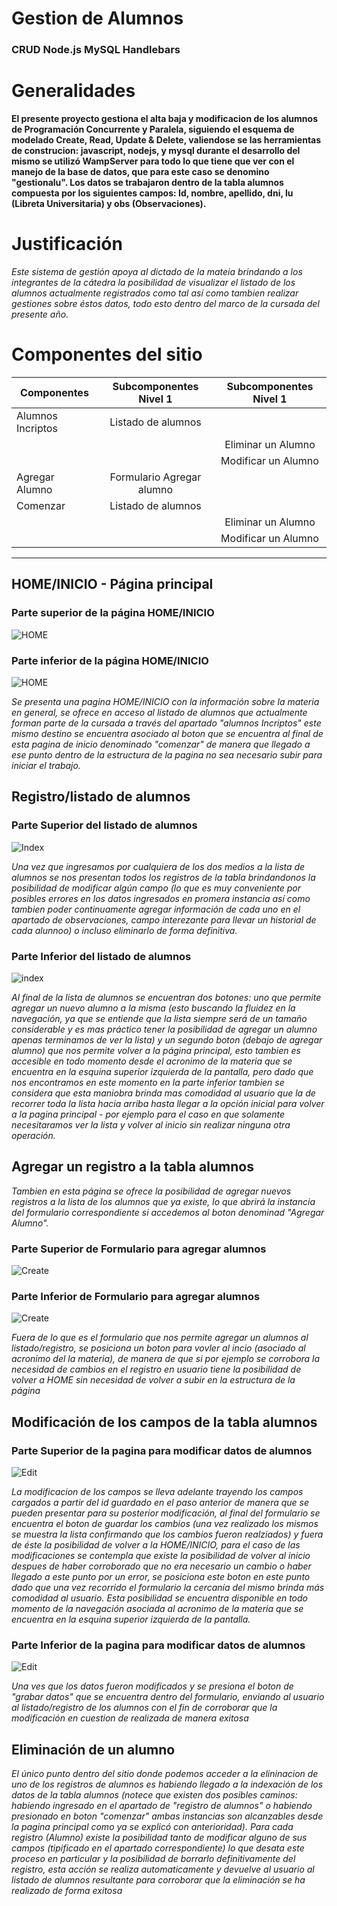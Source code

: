 # Gestion de Alumnos
### CRUD Node.js MySQL Handlebars

# Generalidades

**El presente proyecto gestiona el alta baja y modificacion de los alumnos de Programación Concurrente y Paralela, siguiendo el esquema de modelado Create, Read, Update & Delete, valiendose se las herramientas de construcion: javascript, nodejs, y mysql durante el desarrollo del mismo se utilizó WampServer para todo lo que tiene que ver con el manejo de la base de datos, que para este caso se denomino "gestionalu". Los datos se trabajaron dentro de la tabla alumnos compuesta por los siguientes campos: Id, nombre, apellido, dni, lu (Libreta Universitaria) y obs (Observaciones).** 

# Justificación 

*Este sistema de gestión apoya al dictado de la mateia brindando a los integrantes de la cátedra la posibilidad de visualizar el listado de los alumnos actualmente registrados como tal así como tambien realizar gestiones sobre éstos datos, todo esto dentro del marco de la cursada del presente año.* 




# Componentes del sitio

| Componentes        | Subcomponentes Nivel 1    | Subcomponentes Nivel 1    |
| ------------------ |:-------------------------:|:-------------------------:|  
| Alumnos Incriptos  | Listado de alumnos        |                           |
|                    |                           | Eliminar un Alumno        | 
|                    |                           | Modificar un Alumno       | 
| Agregar Alumno     | Formulario Agregar alumno |                           |
| Comenzar           | Listado de alumnos        |                           |
|                    |                           | Eliminar un Alumno        |  
|                    |                           | Modificar un Alumno       |  
---




## HOME/INICIO - Página principal

### Parte superior de la página HOME/INICIO
![HOME](/md_images/home.png)

### Parte inferior de la página HOME/INICIO
![HOME](/md_images/home2.png)

*Se presenta una pagina HOME/INICIO con la información sobre la materia en general, se ofrece en acceso al listado de alumnos que actualmente forman parte de la cursada a través del apartado "alumnos Incriptos" este mismo destino se encuentra asociado al boton que se encuentra al final de esta pagina de inicio denominado "comenzar" de manera que llegado a ese punto dentro de la estructura de la pagina no sea necesario subir para iniciar el trabajo.* 


## Registro/listado de alumnos 

### Parte Superior del listado de alumnos 
![Index](/md_images/lista1.png)

*Una vez que ingresamos por cualquiera de los dos medios a la lista de alumnos se nos presentan todos los registros de la tabla brindandonos la posibilidad de modificar algún campo (lo que es muy conveniente por posibles errores en los datos ingresados en promera instancia así como tambien poder continuamente agregar información de cada uno en el apartado de observaciones, campo interezante para llevar un historial de cada alunnoo) o incluso eliminarlo de forma definitiva.* 

### Parte Inferior del listado de alumnos 
![index](/md_images/lista2.png)


*Al final de la lista de alumnos se encuentran dos botones: uno que permite agregar un nuevo alumno a la misma (esto buscando la fluidez en la navegación, ya que se entiende que la lista siempre será de un tamaño considerable y es mas práctico tener la posibilidad de agregar un alumno apenas terminamos de ver la lista) y un segundo boton (debajo de agregar alumno) que nos permite volver a la página principal, esto tambien es accesible en todo momento desde el acronimo de la materia que se encuentra en la esquina superior izquierda de la pantalla, pero dado que nos encontramos en este momento en la parte inferior tambien se considera que esta maniobra brinda mas comodidad al usuario que la de recorrer toda la lista hacia arriba hasta llegar a la opción inicial para volver a la pagina principal - por ejemplo para el caso en que solamente necesitaramos ver la lista y volver al inicio sin realizar ninguna otra operación.*

## Agregar un registro a la tabla alumnos

*Tambien en esta página se ofrece la posibilidad de agregar nuevos registros a la lista de los alumnos que ya existe, lo que abrirá la instancia del formulario correspondiente si accedemos al boton denominad "Agregar Alumno".*

### Parte Superior de Formulario para agregar alumnos
![Create](/md_images/agregar1.png)

### Parte Inferior de Formulario para agregar alumnos
![Create](/md_images/agregar2.png)

*Fuera de lo que es el formulario que nos permite agregar un alumnos al listado/registro, se posiciona un boton para vovler al incio (asociado al acronimo del la materia), de manera de que si por ejemplo se corrobora la necesidad de cambios en el registro en usuario tiene la posibilidad de volver a HOME sin necesidad de volver a subir en la estructura de la página*

## Modificación de los campos de la tabla alumnos

### Parte Superior de la pagina para modificar datos de alumnos
![Edit](/md_images/edit1.png)

*La modificacion de los campos se lleva adelante trayendo los campos cargados a partir del id guardado en el paso anterior de manera que se pueden presentar para su posterior modificación, al final del formulario se encuentra el boton de guardar los cambios  (una vez realizado los mismos se muestra la lista confirmando que los cambios fueron realziados) y fuera de éste la posibilidad de volver a la HOME/INICIO, para el caso de las modificaciones se contempla que existe la posibilidad de volver al inicio despues de haber corroborado que no era necesario un cambio o haber llegado a este punto por un error, se posiciona este boton en este punto dado que una vez recorrido el formulario la cercanía del mismo brinda más comodidad al usuario. Esta posibilidad se encuentra disponible en todo momento de la navegación asociada al acronimo de la materia que se encuentra en la esquina superior izquierda de la pantalla.* 

### Parte Inferior de la pagina para modificar datos de alumnos
![Edit](/md_images/edit2.png)

*Una ves que los datos fueron modificados y se presiona el boton de "grabar datos" que se encuentra dentro del formulario, enviando al usuario al listado/registro de los alumnos con el fin de corroborar que la modificación en cuestion de realizada de manera exitosa* 

## Eliminación de un alumno

*El único punto dentro del sitio donde podemos acceder a la elininacion de uno de los registros de alumnos es habiendo llegado a la indexación de los datos de la tabla alumnos (notece que existen dos posibles caminos: habiendo ingresado en el apartado de "registro de alumnos" o habiendo presionado en boton "comenzar" ambas instancias son alcanzables desde la pagina principal como ya se explicó con anterioridad). Para cada registro (Alumno) existe la posibilidad tanto de modificar alguno de sus campos (tipificado en el apartado correspondiente) lo que desata este proceso en particular y la posibilidad de borrarlo definitivamente del registro, esta acción se realiza automaticamente y devuelve al usuario al listado de alumnos resultante para corroborar que la eliminación se ha realizado de forma exitosa*

